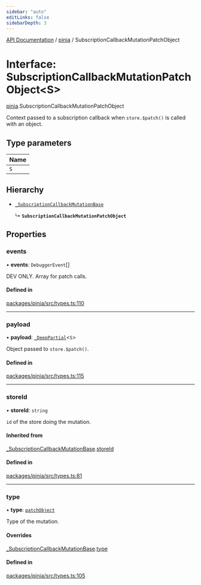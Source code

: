 ```yaml
---
sidebar: "auto"
editLinks: false
sidebarDepth: 3
---
```


[API Documentation](../index.md) / [pinia](../modules/pinia.md) / SubscriptionCallbackMutationPatchObject

# Interface: SubscriptionCallbackMutationPatchObject<S\>

[pinia](../modules/pinia.md).SubscriptionCallbackMutationPatchObject

Context passed to a subscription callback when `store.$patch()` is called
with an object.

## Type parameters

| Name |
| :------ |
| `S` |

## Hierarchy

- [`_SubscriptionCallbackMutationBase`](pinia._SubscriptionCallbackMutationBase.md)

  ↳ **`SubscriptionCallbackMutationPatchObject`**

## Properties

### events

• **events**: `DebuggerEvent`[]

DEV ONLY. Array for patch calls.

#### Defined in

[packages/pinia/src/types.ts:110](https://github.com/vuejs/pinia/blob/2b998ee/packages/pinia/src/types.ts#L110)

___

### payload

• **payload**: [`_DeepPartial`](../modules/pinia.md#_deeppartial)<`S`\>

Object passed to `store.$patch()`.

#### Defined in

[packages/pinia/src/types.ts:115](https://github.com/vuejs/pinia/blob/2b998ee/packages/pinia/src/types.ts#L115)

___

### storeId

• **storeId**: `string`

`id` of the store doing the mutation.

#### Inherited from

[_SubscriptionCallbackMutationBase](pinia._SubscriptionCallbackMutationBase.md).[storeId](pinia._SubscriptionCallbackMutationBase.md#storeid)

#### Defined in

[packages/pinia/src/types.ts:81](https://github.com/vuejs/pinia/blob/2b998ee/packages/pinia/src/types.ts#L81)

___

### type

• **type**: [`patchObject`](../enums/pinia.MutationType.md#patchobject)

Type of the mutation.

#### Overrides

[_SubscriptionCallbackMutationBase](pinia._SubscriptionCallbackMutationBase.md).[type](pinia._SubscriptionCallbackMutationBase.md#type)

#### Defined in

[packages/pinia/src/types.ts:105](https://github.com/vuejs/pinia/blob/2b998ee/packages/pinia/src/types.ts#L105)
